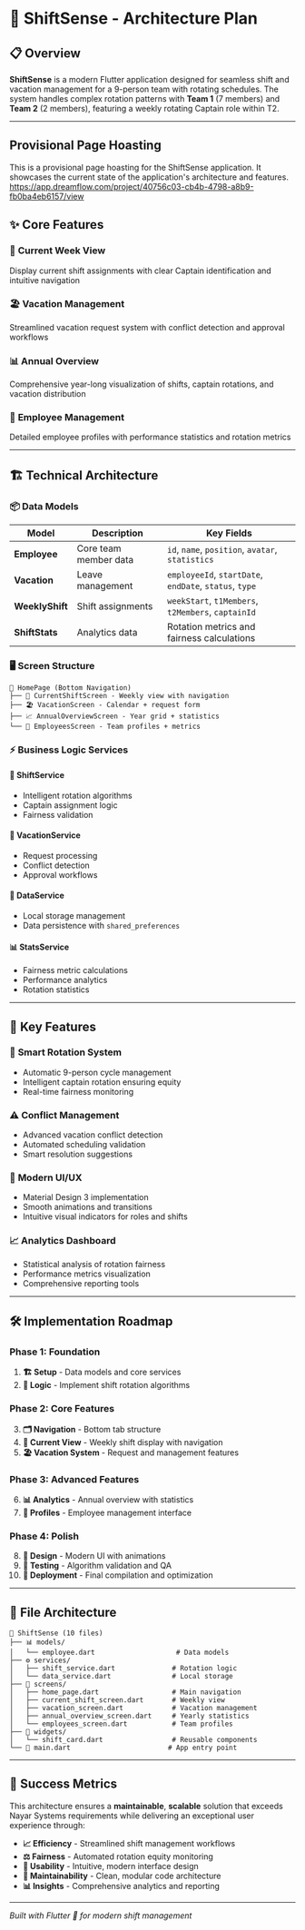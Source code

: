 # 🚀 ShiftSense - Architecture Plan

## 📋 Overview

**ShiftSense** is a modern Flutter application designed for seamless shift and vacation management for a 9-person team with rotating schedules. The system handles complex rotation patterns with **Team 1** (7 members) and **Team 2** (2 members), featuring a weekly rotating Captain role within T2.

---
## Provisional Page Hoasting
This is a provisional page hoasting for the ShiftSense application. It showcases the current state of the application's architecture and features.
https://app.dreamflow.com/project/40756c03-cb4b-4798-a8b9-fb0ba4eb6157/view

## ✨ Core Features

### 📅 **Current Week View**
Display current shift assignments with clear Captain identification and intuitive navigation

### 🏖️ **Vacation Management** 
Streamlined vacation request system with conflict detection and approval workflows

### 📊 **Annual Overview**
Comprehensive year-long visualization of shifts, captain rotations, and vacation distribution

### 👥 **Employee Management**
Detailed employee profiles with performance statistics and rotation metrics

---

## 🏗️ Technical Architecture

### 📦 Data Models

| Model | Description | Key Fields |
|-------|-------------|------------|
| **Employee** | Core team member data | `id`, `name`, `position`, `avatar`, `statistics` |
| **Vacation** | Leave management | `employeeId`, `startDate`, `endDate`, `status`, `type` |
| **WeeklyShift** | Shift assignments | `weekStart`, `t1Members`, `t2Members`, `captainId` |
| **ShiftStats** | Analytics data | Rotation metrics and fairness calculations |

### 🖥️ Screen Structure

```
📱 HomePage (Bottom Navigation)
├── 📍 CurrentShiftScreen - Weekly view with navigation
├── 🏖️ VacationScreen - Calendar + request form
├── 📈 AnnualOverviewScreen - Year grid + statistics
└── 👤 EmployeesScreen - Team profiles + metrics
```

### ⚡ Business Logic Services

#### 🔄 **ShiftService**
- Intelligent rotation algorithms
- Captain assignment logic
- Fairness validation

#### 📝 **VacationService**
- Request processing
- Conflict detection
- Approval workflows

#### 💾 **DataService**
- Local storage management
- Data persistence with `shared_preferences`

#### 📊 **StatsService**
- Fairness metric calculations
- Performance analytics
- Rotation statistics

---

## 🎯 Key Features

### 🔄 **Smart Rotation System**
- Automatic 9-person cycle management
- Intelligent captain rotation ensuring equity
- Real-time fairness monitoring

### ⚠️ **Conflict Management**
- Advanced vacation conflict detection
- Automated scheduling validation
- Smart resolution suggestions

### 🎨 **Modern UI/UX**
- Material Design 3 implementation
- Smooth animations and transitions
- Intuitive visual indicators for roles and shifts

### 📈 **Analytics Dashboard**
- Statistical analysis of rotation fairness
- Performance metrics visualization
- Comprehensive reporting tools

---

## 🛠️ Implementation Roadmap

### Phase 1: Foundation
1. **🏗️ Setup** - Data models and core services
2. **🧠 Logic** - Implement shift rotation algorithms

### Phase 2: Core Features
3. **🗂️ Navigation** - Bottom tab structure
4. **📅 Current View** - Weekly shift display with navigation
5. **🏖️ Vacation System** - Request and management features

### Phase 3: Advanced Features
6. **📊 Analytics** - Annual overview with statistics
7. **👥 Profiles** - Employee management interface

### Phase 4: Polish
8. **🎨 Design** - Modern UI with animations
9. **🧪 Testing** - Algorithm validation and QA
10. **🚀 Deployment** - Final compilation and optimization

---

## 📁 File Architecture

```
📂 ShiftSense (10 files)
├── 📊 models/
│   └── employee.dart                    # Data models
├── ⚙️ services/
│   ├── shift_service.dart              # Rotation logic
│   └── data_service.dart               # Local storage
├── 📱 screens/
│   ├── home_page.dart                  # Main navigation
│   ├── current_shift_screen.dart       # Weekly view
│   ├── vacation_screen.dart            # Vacation management
│   ├── annual_overview_screen.dart     # Yearly statistics
│   └── employees_screen.dart           # Team profiles
├── 🧩 widgets/
│   └── shift_card.dart                 # Reusable components
└── 🚀 main.dart                        # App entry point
```

---

## 🎯 Success Metrics

This architecture ensures a **maintainable**, **scalable** solution that exceeds Nayar Systems requirements while delivering an exceptional user experience through:

- **📈 Efficiency** - Streamlined shift management workflows
- **⚖️ Fairness** - Automated rotation equity monitoring  
- **🎨 Usability** - Intuitive, modern interface design
- **🔧 Maintainability** - Clean, modular code architecture
- **📊 Insights** - Comprehensive analytics and reporting

---

*Built with Flutter 💙 for modern shift management*
